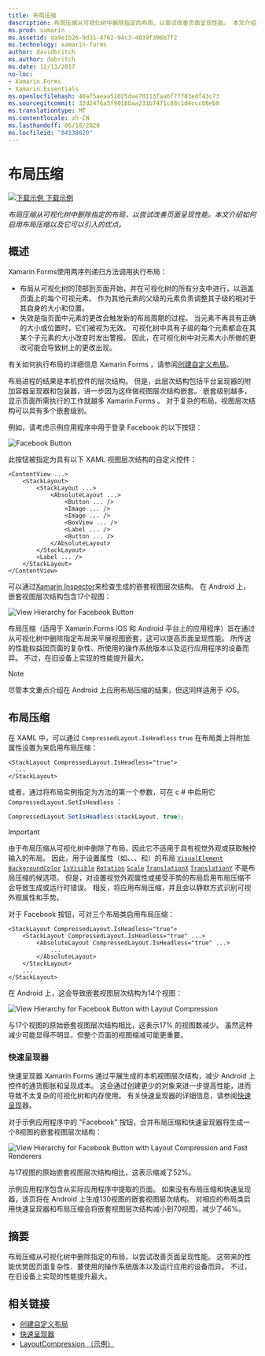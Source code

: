 ```yaml
---
title: 布局压缩
description: 布局压缩从可视化树中删除指定的布局，以尝试改善页面呈现性能。 本文介绍如何启用布局压缩以及它可以引入的优点。
ms.prod: xamarin
ms.assetid: da9e1b26-9d31-4762-94c3-4039f306b7f2
ms.technology: xamarin-forms
author: davidbritch
ms.author: dabritch
ms.date: 12/13/2017
no-loc:
- Xamarin.Forms
- Xamarin.Essentials
ms.openlocfilehash: 40af5aeaa51025dae70113faa6f7ff83edf43c73
ms.sourcegitcommit: 32d2476a5f9016baa231b7471c88c1d4ccc08eb8
ms.translationtype: MT
ms.contentlocale: zh-CN
ms.lasthandoff: 06/18/2020
ms.locfileid: "84138020"
---
```

# <a name="layout-compression"></a>布局压缩

[![下载示例](~/media/shared/download.png) 下载示例](https://docs.microsoft.com/samples/xamarin/xamarin-forms-samples/userinterface-layoutcompression)

_布局压缩从可视化树中删除指定的布局，以尝试改善页面呈现性能。本文介绍如何启用布局压缩以及它可以引入的优点。_

## <a name="overview"></a>概述

Xamarin.Forms使用两序列递归方法调用执行布局：

- 布局从可视化树的顶部到页面开始，并在可视化树的所有分支中进行，以涵盖页面上的每个可视元素。 作为其他元素的父级的元素负责调整其子级的相对于其自身的大小和位置。
- 失效是指页面中元素的更改会触发新的布局周期的过程。 当元素不再具有正确的大小或位置时，它们被视为无效。 可视化树中具有子级的每个元素都会在其某个子元素的大小改变时发出警报。 因此，在可视化树中对元素大小所做的更改可能会导致树上的更改出现。

有关如何执行布局的详细信息 Xamarin.Forms ，请参阅[创建自定义布局](~/xamarin-forms/user-interface/layouts/custom.md)。

布局进程的结果是本机控件的层次结构。 但是，此层次结构包括平台呈现器的附加容器呈现器和包装器，进一步因为这样做视图层次结构嵌套。 嵌套级别越多，显示页面所需执行的工作就越多 Xamarin.Forms 。 对于复杂的布局，视图层次结构可以具有多个嵌套级别。

例如，请考虑示例应用程序中用于登录 Facebook 的以下按钮：

![](layout-compression-images/facebook-button.png "Facebook Button")

此按钮被指定为具有以下 XAML 视图层次结构的自定义控件：

```xaml
<ContentView ...>
    <StackLayout>
        <StackLayout ...>
            <AbsoluteLayout ...>
                <Button ... />    
                <Image ... />
                <Image ... />
                <BoxView ... />
                <Label ... />
                <Button ... />
            </AbsoluteLayout>
        </StackLayout>
        <Label ... />
    </StackLayout>    
</ContentView>
```

可以通过[Xamarin Inspector](~/tools/inspector/index.md)来检查生成的嵌套视图层次结构。 在 Android 上，嵌套视图层次结构包含17个视图：

![](layout-compression-images/no-compression.png "View Hierarchy for Facebook Button")

布局压缩（适用于 Xamarin.Forms iOS 和 Android 平台上的应用程序）旨在通过从可视化树中删除指定布局来平展视图嵌套，这可以提高页面呈现性能。 所传送的性能权益因页面的复杂性、所使用的操作系统版本以及运行应用程序的设备而异。 不过，在旧设备上实现的性能提升最大。

> [!NOTE]
> 尽管本文重点介绍在 Android 上应用布局压缩的结果，但这同样适用于 iOS。

## <a name="layout-compression"></a>布局压缩

在 XAML 中，可以通过 `CompressedLayout.IsHeadless` `true` 在布局类上将附加属性设置为来启用布局压缩：

```xaml
<StackLayout CompressedLayout.IsHeadless="true">
  ...
</StackLayout>   
```

或者，通过将布局实例指定为方法的第一个参数，可在 c # 中启用它 `CompressedLayout.SetIsHeadless` ：

```csharp
CompressedLayout.SetIsHeadless(stackLayout, true);
```

> [!IMPORTANT]
> 由于布局压缩从可视化树中删除了布局，因此它不适用于具有视觉外观或获取触控输入的布局。 因此，用于设置属性（如、、、和）的布局 [`VisualElement`](xref:Xamarin.Forms.VisualElement) [`BackgroundColor`](xref:Xamarin.Forms.VisualElement.BackgroundColor) [`IsVisible`](xref:Xamarin.Forms.VisualElement.IsVisible) [`Rotation`](xref:Xamarin.Forms.VisualElement.Rotation) [`Scale`](xref:Xamarin.Forms.VisualElement.Scale) [`TranslationX`](xref:Xamarin.Forms.VisualElement.TranslationX) [`TranslationY`](xref:Xamarin.Forms.VisualElement.TranslationY) 不是布局压缩的候选项。 但是，对设置视觉外观属性或接受手势的布局启用布局压缩不会导致生成或运行时错误。 相反，将应用布局压缩，并且会以静默方式识别可视外观属性和手势。

对于 Facebook 按钮，可对三个布局类启用布局压缩：

```xaml
<StackLayout CompressedLayout.IsHeadless="true">
    <StackLayout CompressedLayout.IsHeadless="true" ...>
        <AbsoluteLayout CompressedLayout.IsHeadless="true" ...>
            ...
        </AbsoluteLayout>
    </StackLayout>
    ...
</StackLayout>  
```

在 Android 上，这会导致嵌套视图层次结构为14个视图：

![](layout-compression-images/layout-compression.png "View Hierarchy for Facebook Button with Layout Compression")

与17个视图的原始嵌套视图层次结构相比，这表示17% 的视图数减少。 虽然这种减少可能显得不明显，但整个页面的视图缩减可能更重要。

### <a name="fast-renderers"></a>快速呈现器

快速呈现器 Xamarin.Forms 通过平展生成的本机视图层次结构，减少 Android 上控件的通货膨胀和呈现成本。 这会通过创建更少的对象来进一步提高性能，进而导致不太复杂的可视化树和内存使用。 有关快速呈现器的详细信息，请参阅[快速呈现](~/xamarin-forms/internals/fast-renderers.md)器。

对于示例应用程序中的 "Facebook" 按钮，合并布局压缩和快速呈现器将生成一个8视图的嵌套视图层次结构：

![](layout-compression-images/layout-compression-with-fast-renderers.png "View Hierarchy for Facebook Button with Layout Compression and Fast Renderers")

与17视图的原始嵌套视图层次结构相比，这表示缩减了52%。

示例应用程序包含从实际应用程序中提取的页面。 如果没有布局压缩和快速呈现器，该页将在 Android 上生成130视图的嵌套视图层次结构。 对相应的布局类启用快速呈现器和布局压缩会将嵌套视图层次结构减小到70视图，减少了46%。

## <a name="summary"></a>摘要

布局压缩从可视化树中删除指定的布局，以尝试改善页面呈现性能。 这带来的性能优势因页面复杂性、要使用的操作系统版本以及运行应用的设备而异。 不过，在旧设备上实现的性能提升最大。

## <a name="related-links"></a>相关链接

- [创建自定义布局](~/xamarin-forms/user-interface/layouts/custom.md)
- [快速呈现器](~/xamarin-forms/internals/fast-renderers.md)
- [LayoutCompression （示例）](https://docs.microsoft.com/samples/xamarin/xamarin-forms-samples/userinterface-layoutcompression)
